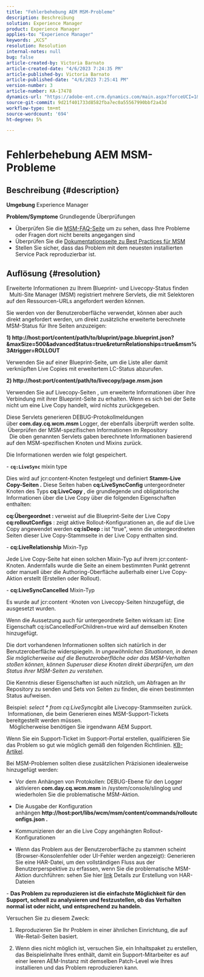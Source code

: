 ```yaml
---
title: "Fehlerbehebung AEM MSM-Probleme"
description: Beschreibung
solution: Experience Manager
product: Experience Manager
applies-to: "Experience Manager"
keywords: „KCS“
resolution: Resolution
internal-notes: null
bug: false
article-created-by: Victoria Barnato
article-created-date: "4/6/2023 7:24:35 PM"
article-published-by: Victoria Barnato
article-published-date: "4/6/2023 7:25:41 PM"
version-number: 3
article-number: KA-17478
dynamics-url: "https://adobe-ent.crm.dynamics.com/main.aspx?forceUCI=1&pagetype=entityrecord&etn=knowledgearticle&id=d219e1a3-b0d4-ed11-a7c7-6045bd006295"
source-git-commit: 9d21f401733d8582fba7ec0a55567990bbf2a43d
workflow-type: tm+mt
source-wordcount: '694'
ht-degree: 5%

---
```


# Fehlerbehebung AEM MSM-Probleme

## Beschreibung {#description}

<b>Umgebung</b>
Experience Manager


<b>Problem/Symptome</b>
Grundlegende Überprüfungen



- Überprüfen Sie die [MSM-FAQ-Seite](https://helpx.adobe.com/experience-manager/kb/index/msm_faq.html) um zu sehen, dass Ihre Probleme oder Fragen dort nicht bereits angegangen sind
- Überprüfen Sie die [Dokumentationsseite zu Best Practices für MSM](https://experienceleague.adobe.com/docs/experience-manager-65/administering/introduction/msm-best-practices.html?lang=en)
- Stellen Sie sicher, dass das Problem mit dem neuesten installierten Service Pack reproduzierbar ist.



## Auflösung {#resolution}

Erweiterte Informationen zu Ihrem Blueprint- und Livecopy-Status finden<br> 
Multi-Site Manager (MSM) registriert mehrere Servlets, die mit Selektoren auf den Ressourcen-URLs angefordert werden können.

Sie werden von der Benutzeroberfläche verwendet, können aber auch direkt angefordert werden, um direkt zusätzliche erweiterte berechnete MSM-Status für Ihre Seiten anzuzeigen:

<b>1) http://host:port/content/path/to/bluprint/page.blueprint.json?&amp;maxSize=500&amp;advancedStatus=true&amp;returnRelationships=true&amp;msm%3Atrigger=ROLLOUT</b>

Verwenden Sie auf einer Blueprint-Seite, um die Liste aller damit verknüpften Live Copies mit erweitertem LC-Status abzurufen.



<b>2) http://host:port/content/path/to/livecopy/page.msm.json</b>

Verwenden Sie auf Livecopy-Seiten , um erweiterte Informationen über ihre Verbindung mit ihrer Blueprint-Seite zu erhalten.
Wenn es sich bei der Seite nicht um eine Live Copy handelt, wird nichts zurückgegeben.



Diese Servlets generieren DEBUG-Protokollmeldungen über <b>com.day.cq.wcm.msm </b>Logger, der ebenfalls überprüft werden sollte.
<br> Überprüfen der MSM-spezifischen Informationen im Repository<br> 
Die oben genannten Servlets gaben berechnete Informationen basierend auf den MSM-spezifischen Knoten und Mixins zurück.

Die Informationen werden wie folgt gespeichert.

- <b>`cq:LiveSync` </b>mixin<b> </b>type

Dies wird auf jcr:content-Knoten festgelegt und definiert <b>Stamm-Live Copy-Seiten .</b>
Diese Seiten haben <b>cq:LiveSyncConfig</b> untergeordneter Knoten des Typs <b>cq:LiveCopy </b>, die grundlegende und obligatorische Informationen über die Live Copy über die folgenden Eigenschaften enthalten:

<b>cq:Übergeordnet : </b>verweist auf die Blueprint-Seite der Live Copy
<b>cq:rolloutConfigs</b> : zeigt aktive Rollout-Konfigurationen an, die auf die Live Copy angewendet werden
<b>cq:isDeep : </b>ist &quot;true&quot;, wenn die untergeordneten Seiten dieser Live Copy-Stammseite in der Live Copy enthalten sind.



- <b>cq:LiveRelationship</b> Mixin-Typ

Jede Live Copy-Seite hat einen solchen Mixin-Typ auf ihrem jcr:content-Knoten.
Andernfalls wurde die Seite an einem bestimmten Punkt getrennt oder manuell über die Authoring-Oberfläche außerhalb einer Live Copy-Aktion erstellt (Erstellen oder Rollout).



- <b>cq:LiveSyncCancelled</b> Mixin-Typ

Es wurde auf jcr:content -Knoten von Livecopy-Seiten hinzugefügt, die ausgesetzt wurden.

Wenn die Aussetzung auch für untergeordnete Seiten wirksam ist: Eine Eigenschaft cq:isCancelledForChildren=true wird auf demselben Knoten hinzugefügt.



Die dort vorhandenen Informationen sollten sich natürlich in der Benutzeroberfläche widerspiegeln. *In ungewöhnlichen Situationen, in denen Sie möglicherweise auf die Benutzeroberfläche oder das MSM-Verhalten stoßen können, können Superuser diese Knoten direkt überprüfen, um den Status ihrer MSM-Seiten zu verstehen.*

Die Kenntnis dieser Eigenschaften ist auch nützlich, um Abfragen an Ihr Repository zu senden und Sets von Seiten zu finden, die einen bestimmten Status aufweisen.

Beispiel: *select \* from cq:LiveSync*gibt alle Livecopy-Stammseiten zurück.
<br> Informationen, die beim Generieren eines MSM-Support-Tickets bereitgestellt werden müssen.<br> 
Möglicherweise benötigen Sie irgendwann AEM Support.

Wenn Sie ein Support-Ticket im Support-Portal erstellen, qualifizieren Sie das Problem so gut wie möglich gemäß den folgenden Richtlinien. [KB-Artikel](https://experienceleague.adobe.com/docs/experience-cloud-kcs/kbarticles/KA-17494.html?lang=de).

Bei MSM-Problemen sollten diese zusätzlichen Präzisionen idealerweise hinzugefügt werden:

- Vor dem Anhängen von Protokollen: DEBUG-Ebene für den Logger aktivieren <b>com.day.cq.wcm.msm </b>in /system/console/slinglog und wiederholen Sie die problematische MSM-Aktion.

- Die Ausgabe der Konfiguration anhängen <b>http://host:port/libs/wcm/msm/content/commands/rolloutconfigs.json .</b>

- Kommunizieren der an die Live Copy angehängten Rollout-Konfigurationen

- Wenn das Problem aus der Benutzeroberfläche zu stammen scheint (Browser-Konsolenfehler oder UI-Fehler werden angezeigt): Generieren Sie eine HAR-Datei, um den vollständigen Fluss aus der Benutzerperspektive zu erfassen, wenn Sie die problematische MSM-Aktion durchführen: sehen Sie hier [link](https://help.tenderapp.com/kb/troubleshooting-your-tender-site/generating-an-har-file) Details zur Erstellung von HAR-Dateien

- <b>Das Problem zu reproduzieren ist die einfachste Möglichkeit für den Support, schnell zu analysieren und festzustellen, ob das Verhalten normal ist oder nicht, und entsprechend zu handeln.</b>

Versuchen Sie zu diesem Zweck:

1) Reproduzieren Sie Ihr Problem in einer ähnlichen Einrichtung, die auf We-Retail-Seiten basiert.

2) Wenn dies nicht möglich ist, versuchen Sie, ein Inhaltspaket zu erstellen, das Beispielinhalte Ihres enthält, damit ein Support-Mitarbeiter es auf einer leeren AEM-Instanz mit demselben Patch-Level wie Ihres installieren und das Problem reproduzieren kann.
